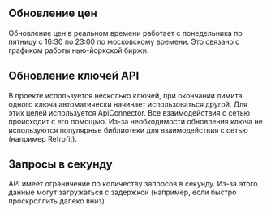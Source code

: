 ## Обновление цен
Обновление цен в реальном времени работает с 
понедельника по пятницу с 16:30 по 23:00 по 
московскому времени. Это связано с графиком работы 
нью-йоркской биржи.
<br>
## Обновление ключей API
В проекте используется несколько ключей, 
при окончании лимита одного ключа автоматически начинает 
использоваться другой. Для этих целей используется ApiConnector.
Все взаимодействия с сетью происходит с его помощью. Из-за необкодимости 
обновления ключа не используются популярные библиотеки для 
взаимодействия с сетью (например Retrofit).
## Запросы в секунду
API имеет ограничение по количеству запросов в секунду.
Из-за этого данные могут загружаться с задержкой 
(например, если быстро проскроллить далеко вниз)

